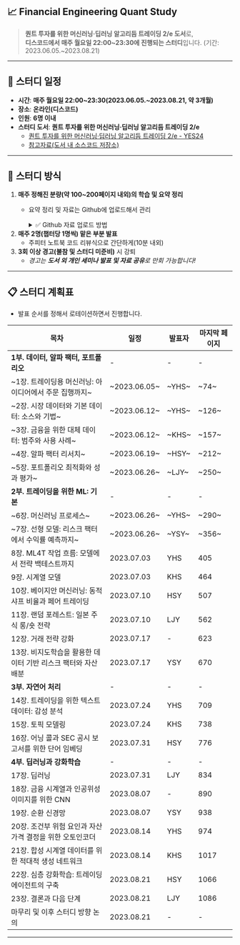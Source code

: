 ## 📈 Financial Engineering Quant Study

> **퀀트 투자를 위한 머신러닝·딥러닝 알고리듬 트레이딩 2/e 도서**로,    
**디스코드에서 매주 월요일 22:00~23:30에 진행되는 스터디**입니다. (기간: 2023.06.05.~2023.08.21)
---

## 📆 스터디 일정

- **시간**: **매주 월요일 22:00~23:30(2023.06.05.~2023.08.21, 약 3개월)**
- **장소**: **온라인(디스코드)**
- **인원**: **6명 이내**
- **스터디 도서**: **퀀트 투자를 위한 머신러닝·딥러닝 알고리듬 트레이딩 2/e**
  - [퀀트 투자를 위한 머신러닝·딥러닝 알고리듬 트레이딩 2/e - YES24](http://www.yes24.com/Product/Goods/116221914)
  - [참고자료(도서 내 소스코드 저장소)](https://github.com/FE-Quant-Study/Machine-Learning-for-Algorithmic-Trading-Second-Edition)
 
---

## 📖 스터디 방식

1. **매주 정해진 분량(약 100~200페이지 내외)의 학습 및 요약 정리**
    - 요약 정리 및 자료는 Github에 업로드해서 관리
        <details>
        <summary> ✅ Github 자료 업로드 방법 </summary>
          1. Quant-ML-Book-Study 저장소(https://github.com/FE-Quant-Study/Quant-ML-Book-Study) 이동
          <br>
          2. 대상 주차의 챕터 폴더로 이동(사진에서는 week1/CH01)
              <br>
              <img width="1271" alt="image" src="https://github.com/FE-Quant-Study/.github/assets/47289574/de1fe31e-9ca2-4868-b717-72cf96198942">
          <br>
          3. 우측 상단의 `Create New File` 또는 `Upload Files`로 요약 정리 및 자료 공유(파일명 규칙 확인)
               <br>
               <img width="1044" alt="image" src="https://github.com/FE-Quant-Study/.github/assets/47289574/acf51d72-507c-4052-8db0-09ac184a35f4">
  
        </details>
2. **매주 2명(챕터당 1명씩) 맡은 부분 발표**
    - 주피터 노트북 코드 리뷰식으로 간단하게(10분 내외)
3. **3회 이상 경고(불참 및 스터디 미준비)** 시 강퇴
    - *경고는 **도서 외 개인 세미나 발표 및 자료 공유**로 만회 가능합니다!*

---

## 📋 스터디 계획표
- 발표 순서를 정해서 로테이션하면서 진행합니다.

| 목차                                   | 일정       | 발표자   | 마지막 페이지 |
|----------------------------------------|------------|----------|--------------|
| **1부. 데이터, 알파 팩터, 포트폴리오**  | -              | -         | -              |
| ~1장. 트레이딩용 머신러닝: 아이디어에서 주문 집행까지~   | ~2023.06.05~ | ~YHS~   | ~74~           |
| ~2장. 시장 데이터와 기본 데이터: 소스와 기법~   | ~2023.06.12~ | ~YHS~   | ~126~         |
| ~3장. 금융을 위한 대체 데이터: 범주와 사용 사례~   | ~2023.06.12~ | ~KHS~   | ~157~         |
| ~4장. 알파 팩터 리서치~   | ~2023.06.19~ | ~HSY~   | ~212~         |
| ~5장. 포트폴리오 최적화와 성과 평가~   | ~2023.06.26~ | ~LJY~   | ~250~         |
| **2부. 트레이딩을 위한 ML: 기본**       | -              | -         | -              |
| ~6장. 머신러닝 프로세스~   | ~2023.06.26~ | ~YHS~   | ~290~         |
| ~7장. 선형 모델: 리스크 팩터에서 수익률 예측까지~   | ~2023.06.26~ | ~YSY~   | ~356~         |
| 8장. ML4T 작업 흐름: 모델에서 전략 백테스트까지   | 2023.07.03 | YHS   | 405         |
| 9장. 시계열 모델   | 2023.07.03 | KHS   | 464         |
| 10장. 베이지안 머신러닝: 동적 샤프 비율과 페어 트레이딩   | 2023.07.10 | HSY   | 507         |
| 11장. 랜덤 포레스트: 일본 주식 롱/숏 전략   | 2023.07.10 | LJY   | 562         |
| 12장. 거래 전략 강화   | 2023.07.17 | -   | 623         |
| 13장. 비지도학습을 활용한 데이터 기반 리스크 팩터와 자산 배분   | 2023.07.17 | YSY   | 670         |
| **3부. 자연어 처리**                    | -              | -         | -              |
| 14장. 트레이딩을 위한 텍스트 데이터: 감성 분석   | 2023.07.24 | YHS   | 709         |
| 15장. 토픽 모델링   | 2023.07.24 | KHS   | 738         |
| 16장. 어닝 콜과 SEC 공시 보고서를 위한 단어 임베딩   | 2023.07.31 | HSY   | 776         |
| **4부. 딥러닝과 강화학습**              | -              | -         | -              |
| 17장. 딥러닝   | 2023.07.31 | LJY   | 834         |
| 18장. 금융 시계열과 인공위성 이미지를 위한 CNN   | 2023.08.07 | -   | 890         |
| 19장. 순환 신경망   | 2023.08.07 | YSY   | 938         |
| 20장. 조건부 위험 요인과 자산 가격 결정을 위한 오토인코더   | 2023.08.14 | YHS   | 974         |
| 21장. 합성 시계열 데이터를 위한 적대적 생성 네트워크   | 2023.08.14 | KHS   | 1017       |
| 22장. 심층 강화학습: 트레이딩 에이전트의 구축   | 2023.08.21 | HSY   | 1066       |
| 23장. 결론과 다음 단계   | 2023.08.21 | LJY   | 1086       |
| 마무리 및 이후 스터디 방향 논의   | 2023.08.21 | -         | -              |

---
